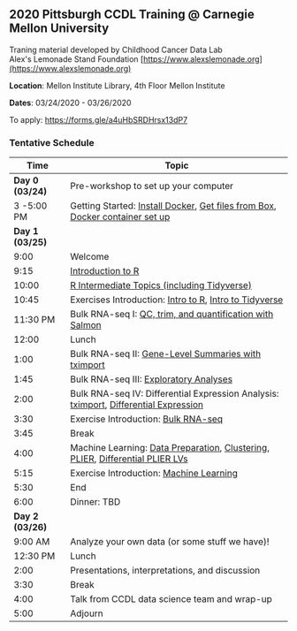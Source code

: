 ## 2020 Pittsburgh CCDL Training @ Carnegie Mellon University ##

Traning material developed by Childhood Cancer Data Lab <br/>
Alex's Lemonade Stand Foundation [https://www.alexslemonade.org](https://www.alexslemonade.org)

**Location**: Mellon Institute Library, 4th Floor Mellon Institute

**Dates**: 03/24/2020 - 03/26/2020

To apply: https://forms.gle/a4uHbSRDHrsx13dP7

### Tentative Schedule ###

| Time        | Topic                                          |
|-------------|------------------------------------------------|
| **Day 0 (03/24)**   | Pre-workshop to set up your computer    |
| 3 -5:00 PM     | Getting Started: [Install Docker](https://github.com/AlexsLemonade/training-modules/blob/master/docker-install/README.md), [Get files from Box](https://cmu.box.com/s/9p13oazxuthafjnejea7us74nc0nq75w), [Docker container set up](https://github.com/cmu-lib/CCDL-RNA-Seq-Exercises/blob/master/docker-load.md)|                              
| **Day 1 (03/25)**   |                                                |
| 9:00        | Welcome                                        |
| 9:15        | [Introduction to R](https://alexslemonade.github.io/training-modules/intro-to-R-tidyverse/01-intro_to_r.nb.html)                                |
| 10:00       | [R Intermediate Topics (including Tidyverse)](https://alexslemonade.github.io/training-modules/intro-to-R-tidyverse/02-intro_to_tidyverse.nb.html)      |
| 10:45       | Exercises Introduction: [Intro to R](https://github.com/AlexsLemonade/training-modules/blob/master/intro-to-R-tidyverse/03-intro_to_r_exercise.Rmd), [Intro to Tidyverse](https://github.com/AlexsLemonade/training-modules/blob/master/intro-to-R-tidyverse/04-intro_to_tidyverse_exercise.Rmd)      |
| 11:30 PM    | Bulk RNA-seq I: [QC, trim, and quantification with Salmon](https://github.com/AlexsLemonade/training-modules/blob/master/RNA-seq/01-qc_trim_quant.md)            |
| 12:00       | Lunch                                          |
| 1:00        | Bulk RNA-seq II: [Gene-Level Summaries with tximport](https://alexslemonade.github.io/training-modules/RNA-seq/02-gastric_cancer_tximport.nb.html) |
| 1:45        | Bulk RNA-seq III: [Exploratory Analyses](https://alexslemonade.github.io/training-modules/RNA-seq/03-gastric_cancer_exploratory.nb.html) |
| 2:00        | Bulk RNA-seq IV: Differential Expression Analysis: [tximport](https://github.com/AlexsLemonade/training-modules/blob/master/RNA-seq/04-nb_cell_line_tximport.md), [Differential Expression](https://alexslemonade.github.io/training-modules/RNA-seq/05-nb_cell_line_DESeq2.nb.html)               |
| 3:30        | Exercise Introduction: [Bulk RNA-seq](https://github.com/AlexsLemonade/training-modules/blob/master/RNA-seq/06-bulk_rnaseq_exercise.Rmd)                                              |
| 3:45        | Break                                          |
| 4:00        | Machine Learning: [Data Preparation](https://alexslemonade.github.io/training-modules/machine-learning/01-medulloblastoma_data_prep.nb.html), [Clustering](https://alexslemonade.github.io/training-modules/machine-learning/02-medulloblastoma_clustering.nb.html), [PLIER](https://alexslemonade.github.io/training-modules/machine-learning/03-medulloblastoma_PLIER.nb.html), [Differential PLIER LVs](https://alexslemonade.github.io/training-modules/machine-learning/04-medulloblastoma_LV_differences.nb.html)  
| 5:15        | Exercise Introduction: [Machine Learning](https://github.com/AlexsLemonade/training-modules/blob/master/machine-learning/05-machine_learning_exercise.Rmd)                                            |
| 5:30        | End                                           |
| 6:00        | Dinner: TBD    |
| **Day 2 (03/26)**   |                                                |
| 9:00 AM     | Analyze your own data (or some stuff we have)! |
| 12:30 PM    | Lunch                                          |
| 2:00        | Presentations, interpretations, and discussion |
| 3:30        | Break                                          |
| 4:00        | Talk from CCDL data science team and wrap-up   |
| 5:00        | Adjourn                                        |

